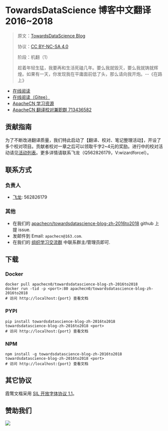 <!--
    需要填充的占位符：
    
    README.md
    
        TowardsDataScience 博客中文翻译 2016~2018：文档中文名
        TowardsDataScience Blog：文档英文名
        https://towardsdatascience.com/：文档原始链接
        tds1618：域名前缀
        飞龙：负责人名称
        wizardforcel：负责人 Github 用户名
        562826179：负责人 QQ
        towardsdatascience-blog-zh-2016to2018：ApacheCN 的 Github 仓库名称
        towardsdatascience-blog-zh-2016to2018：DockerHub 仓库名称
        towardsdatascience-blog-zh-2016to2018：PYPI 包名称
        towardsdatascience-blog-zh-2016to2018：NPM 包名称
    
    CNAME
    
        tds1618：域名前缀

    index.html
    
        TowardsDataScience 博客中文翻译 2016~2018：文档中文名
        rgba(102, 138, 170, 1)：显示颜色
        towardsdatascience-blog-zh-2016to2018：ApacheCN 的 Github 仓库名称

    asset/docsify-apachecn-footer.js
    
        towardsdatascience-blog-zh-2016to2018：ApacheCN 的 Github 仓库名称
-->

# TowardsDataScience 博客中文翻译 2016~2018

> 原文：[TowardsDataScience Blog](https://towardsdatascience.com/)
> 
> 协议：[CC BY-NC-SA 4.0](http://creativecommons.org/licenses/by-nc-sa/4.0/)
> 
> 阶段：机翻（1）
> 
> 趁着年轻生猛，我要再和生活死磕几年。要么我就毁灭，要么我就铸就辉煌。如果有一天，你发现我在平庸面前低了头，那么请向我开炮。--《在路上》

* [在线阅读](https://tds1618.apachecn.org)
* [在线阅读（Gitee）](https://apachecn.gitee.io/doc-template/)
* [ApacheCN 学习资源](http://docs.apachecn.org/)
* [ApacheCN 翻译校对兼职群 713436582](https://jq.qq.com/?_wv=1027&k=VSNtgpjb)

## 贡献指南

为了不断改进翻译质量，我们特此启动了【翻译、校对、笔记整理活动】，开设了多个校对项目。贡献者校对一章之后可以领取千字2\~4元的奖励。进行中的校对活动请见[活动列表](https://home.apachecn.org/#/docs/activity/docs-activity)。更多详情请联系飞龙（Q562826179，V:wizardforcel）。

## 联系方式

### 负责人

* [飞龙](https://github.com/wizardforcel): 562826179

### 其他

*   在我们的 [apachecn/towardsdatascience-blog-zh-2016to2018](https://github.com/apachecn/towardsdatascience-blog-zh-2016to2018) github 上提 issue.
*   发邮件到 Email: `apachecn@163.com`.
*   在我们的 [组织学习交流群](https://www.apachecn.org/#/docs/join) 中联系群主/管理员即可.

## 下载

### Docker

```
docker pull apachecn0/towardsdatascience-blog-zh-2016to2018
docker run -tid -p <port>:80 apachecn0/towardsdatascience-blog-zh-2016to2018
# 访问 http://localhost:{port} 查看文档
```

### PYPI

```
pip install towardsdatascience-blog-zh-2016to2018
towardsdatascience-blog-zh-2016to2018 <port>
# 访问 http://localhost:{port} 查看文档
```

### NPM

```
npm install -g towardsdatascience-blog-zh-2016to2018
towardsdatascience-blog-zh-2016to2018 <port>
# 访问 http://localhost:{port} 查看文档
```

## 其它协议

霞鹜文楷采用 [SIL 开放字体协议 1.1](https://github.com/lxgw/LxgwWenKai/blob/main/SIL_Open_Font_License_1.1.txt)。

## 赞助我们

![](http://data.apachecn.org/img/about/donate.jpg)
